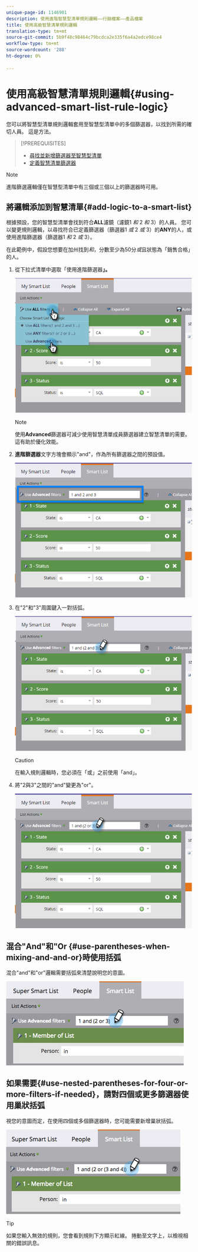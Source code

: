 ```yaml
---
unique-page-id: 1146901
description: 使用進階智慧型清單規則邏輯——行銷檔案——產品檔案
title: 使用高級智慧清單規則邏輯
translation-type: tm+mt
source-git-commit: 5b9f48c98464c79bcdca2e335f6a4a2edce98ce4
workflow-type: tm+mt
source-wordcount: '288'
ht-degree: 0%

---
```



# 使用高級智慧清單規則邏輯{#using-advanced-smart-list-rule-logic}

您可以將智慧型清單規則邏輯套用至智慧型清單中的多個篩選器，以找到所需的確切人員。 這是方法。

>[!PREREQUISITES]
>
>* [尋找並新增篩選器至智慧型清單](/help/marketo/product-docs/core-marketo-concepts/smart-lists-and-static-lists/creating-a-smart-list/find-and-add-filters-to-a-smart-list.md)
>* [定義智慧清單篩選器](/help/marketo/product-docs/core-marketo-concepts/smart-lists-and-static-lists/creating-a-smart-list/define-smart-list-filters.md)


>[!NOTE]
>
>進階篩選邏輯僅在智慧型清單中有三個或三個以上的篩選器時可用。

## 將邏輯添加到智慧清單{#add-logic-to-a-smart-list}

根據預設，您的智慧型清單會找到符合&#x200B;**ALL**&#x200B;濾鏡（濾鏡1 _和_ 2 _和_ 3）的人員。 您可以變更規則邏輯，以尋找符合已定義篩選器（篩選器1 _或_ 2 _或_ 3）的&#x200B;**ANY**&#x200B;的人，或使用進階篩選器（篩選器1 _和_ 2 _或_ 3）。

在此範例中，假設您想要在加州找到&#x200B;_和_，分數至少為50分&#x200B;_或_&#x200B;且狀態為「銷售合格」的人。

1. 從下拉式清單中選取「使用進階篩選器&#x200B;**」。**

   ![](assets/one.png)

   >[!NOTE]
   >
   >使用&#x200B;**Advanced**&#x200B;篩選器可減少使用智慧清單成員篩選器建立智慧清單的需要。 這有助於優化效能。

1. **進階篩選器**&#x200B;文字方塊會顯示&quot;and&quot;，作為所有篩選器之間的預設值。

   ![](assets/two-2.png)

1. 在&quot;2&quot;和&quot;3&quot;周圍鍵入一對括弧。

   ![](assets/three-2.png)

   >[!CAUTION]
   >
   >在輸入規則邏輯時，您必須在「或」之前使用「and」。

1. 將&quot;2與3&quot;之間的&quot;and&quot;變更為&quot;or&quot;。

   ![](assets/four-1.png)

## 混合&quot;And&quot;和&quot;Or {#use-parentheses-when-mixing-and-and-or}時使用括弧

混合&quot;and&quot;和&quot;or&quot;邏輯需要括弧來清楚說明您的意圖。

![](assets/advancedfilters-parent.png)

## 如果需要{#use-nested-parentheses-for-four-or-more-filters-if-needed}，請對四個或更多篩選器使用巢狀括弧

視您的意圖而定，在使用四個或多個篩選器時，您可能需要新增巢狀括弧。

![](assets/advancedfilters-nested.png)

>[!TIP]
>
>如果您輸入無效的規則，您會看到規則下方顯示紅線。 捲動至文字上，以檢視相關的錯誤訊息。
